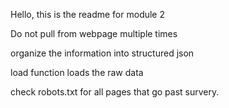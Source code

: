 Hello, this is the readme for module 2

Do not pull from webpage multiple times

organize the information into structured json

load function loads the raw data 

check robots.txt for all pages that go past survery.